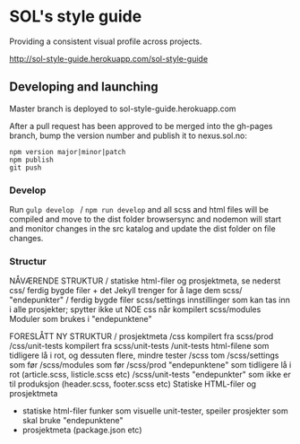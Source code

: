 SOL's style guide
=================
Providing a consistent visual profile across projects.

http://sol-style-guide.herokuapp.com/sol-style-guide

Developing and launching
------------------------

Master branch is deployed to sol-style-guide.herokuapp.com

After a pull request has been approved to be merged into the gh-pages branch, bump the version number and publish it to nexus.sol.no:

    npm version major|minor|patch
    npm publish
    git push

### Develop

Run `gulp develop ` / `npm run develop` and all scss and html files will be compiled and move to the dist folder
  browsersync and nodemon will start and monitor changes in the src katalog and update the dist folder on file changes.

### Structur


NÅVÆRENDE STRUKTUR
/             statiske html-filer og prosjektmeta, se nederst
css/          ferdig bygde filer + det Jekyll trenger for å lage dem
scss/         "endepunkter" / ferdig bygde filer
scss/settings innstillinger som kan tas inn i alle prosjekter; spytter ikke ut NOE css når kompilert
scss/modules  Moduler som brukes i "endepunktene"



FORESLÅTT NY STRUKTUR
/                prosjektmeta
/css             kompilert fra scss/prod
/css/unit-tests  kompilert fra scss/unit-tests
/unit-tests      html-filene som tidligere lå i rot, og dessuten flere, mindre tester
/scss            tom
/scss/settings   som før
/scss/modules    som før
/scss/prod       "endepunktene" som tidligere lå i rot (article.scss, listicle.scss etc)
/scss/unit-tests "endepunkter" som ikke er til produksjon (header.scss, footer.scss etc)
Statiske HTML-filer og prosjektmeta
* statiske html-filer funker som visuelle unit-tester, speiler prosjekter som skal bruke "endepunktene"
* prosjektmeta (package.json etc)
